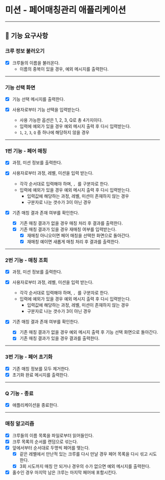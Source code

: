 # 미션 - 페어매칭관리 애플리케이션

---

## 🚀 기능 요구사항

### 크루 정보 불러오기

- [x] 크루들의 이름을 불러온다.
    - 이름의 중복이 있을 경우, 예외 메시지를 출력한다.

---

### 기능 선택 화면

- [x] 기능 선택 메시지를 출력한다.

- [x] 사용자로부터 기능 선택을 입력받는다.
    - 사용 가능한 옵션은 1, 2, 3, Q로 총 4가지이다.
    - 입력에 예외가 있을 경우 예외 메시지 출력 후 다시 입력받는다.
    - `1`, `2`, `3`, `Q` 중 하나에 해당하지 않을 경우

---

### 1번 기능 - 페어 매칭

- [x] 과정, 미션 정보를 출력한다.

- [x] 사용자로부터 과정, 레벨, 미션을 입력 받는다.
    - 각각 순서대로 입력해야 하며, `, `를 구분자로 한다.
    - 입력에 예외가 있을 경우 예외 메시지 출력 후 다시 입력받는다.
        - 입력값에 해당하는 과정, 레벨, 미션이 존재하지 않는 경우
        - 구분자로 나눈 갯수가 3이 아닌 경우

- [x] 기존 매칭 결과 존재 여부를 확인한다.
    - [x] 기존 매칭 결과가 없을 경우 매칭 처리 후 결과를 출력한다.
    - [x] 기존 매칭 결과가 있을 경우 재매칭 여부를 입력받는다.
        - [x] 재매칭 아니오이면 페어 매칭을 선택한 화면으로 돌아간다.
        - [x] 재매칭 예이면 새롭게 매칭 처리 후 결과를 출력한다.

---

### 2번 기능 - 매칭 조회

- [x] 과정, 미션 정보를 출력한다.

- [x] 사용자로부터 과정, 레벨, 미션을 입력 받는다.
    - 각각 순서대로 입력해야 하며, `, `를 구분자로 한다.
    - 입력에 예외가 있을 경우 예외 메시지 출력 후 다시 입력받는다.
        - 입력값에 해당하는 과정, 레벨, 미션이 존재하지 않는 경우
        - 구분자로 나눈 갯수가 3이 아닌 경우

- [x] 기존 매칭 결과 존재 여부를 확인한다.
    - [x] 기존 매칭 결과가 없을 경우 예외 메시지 출력 후 기능 선택 화면으로 돌아간다.
    - [x] 기존 매칭 결과가 있을 경우 결과를 출력한다.

---

### 3번 기능 - 페어 초기화

- [x] 기존 매칭 정보를 모두 제거한다.
- [x] 초기화 완료 메시지를 출력한다.

---

### Q 기능 - 종료

- [x] 애플리케이션을 종료한다.

---

### 매칭 알고리즘

- [x] 크루들의 이름 목록을 파일로부터 읽어들인다.
- [x] 크루 목록의 순서를 랜덤으로 섞는다.
- [x] 앞에서부터 순서대로 두명씩 페어를 맺는다.
    - [x] 같은 레벨에서 만난적 있는 크루를 다시 만날 경우 페어 목록을 다시 섞고 시도한다.
    - [x] 3회 시도까지 매칭 안 되거나 경우의 수가 없으면 예외 메시지를 출력한다.
- [x] 홀수인 경우 마지막 남은 크루는 마지막 페어에 포함시킨다.
